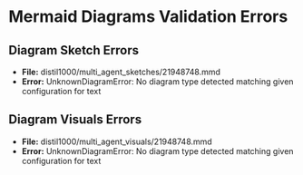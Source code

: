 # Mermaid Diagrams Validation Errors

## Diagram Sketch Errors

- **File:** distil1000/multi_agent_sketches/21948748.mmd
- **Error:** UnknownDiagramError: No diagram type detected matching given configuration for text

## Diagram Visuals Errors

- **File:** distil1000/multi_agent_visuals/21948748.mmd
- **Error:** UnknownDiagramError: No diagram type detected matching given configuration for text
